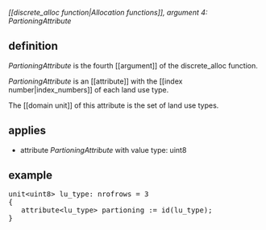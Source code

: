 *[[discrete_alloc function|Allocation functions]], argument 4: PartioningAttribute*

## definition

*PartioningAttribute* is the fourth [[argument]] of the discrete_alloc function.

*PartioningAttribute* is an [[attribute]] with the [[index number|index_numbers]] of each land use type.

The [[domain unit]] of this attribute is the set of land use types.

## applies

-   attribute *PartioningAttribute* with value type: uint8

## example
<pre>
unit&lt;uint8&gt; lu_type: nrofrows = 3
{ 
   attribute&lt;lu_type&gt; partioning := id(lu_type);
}
</pre>